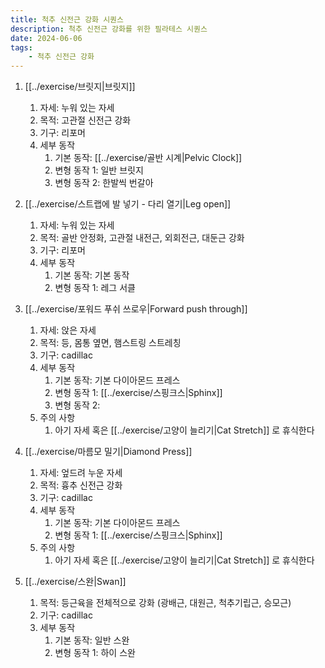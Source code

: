 ```yaml
---
title: 척추 신전근 강화 시퀀스
description: 척추 신전근 강화를 위한 필라테스 시퀀스
date: 2024-06-06
tags:
    - 척추 신전근 강화
---
```


1. [[../exercise/브릿지|브릿지]]
    1. 자세: 누워 있는 자세
    2. 목적: 고관절 신전근 강화
    3. 기구: 리포머
    4. 세부 동작
        1. 기본 동작: [[../exercise/골반 시계|Pelvic Clock]]
        2. 변형 동작 1: 일반 브릿지
        3. 변형 동작 2: 한발씩 번갈아
2. [[../exercise/스트랩에 발 넣기 - 다리 열기|Leg open]]
    1. 자세: 누워 있는 자세
    2. 목적: 골반 안정화, 고관절 내전근, 외회전근, 대둔근 강화
    3. 기구: 리포머
    4. 세부 동작
        1. 기본 동작: 기본 동작
        2. 변형 동작 1: 레그 서클

3. [[../exercise/포워드 푸쉬 쓰로우|Forward push through]]
    1. 자세: 앉은 자세
    2. 목적:  등, 몸통 옆면, 햄스트링 스트레칭
    3. 기구: cadillac
    4. 세부 동작
        1. 기본 동작: 기본 다이아몬드 프레스
        2. 변형 동작 1: [[../exercise/스핑크스|Sphinx]]
        3. 변형 동작 2:
    5. 주의 사항
        1. 아기 자세 혹은 [[../exercise/고양이 늘리기|Cat Stretch]] 로 휴식한다

4. [[../exercise/마름모 밀기|Diamond Press]]
    1. 자세: 엎드려 누운 자세
    2. 목적: 흉추 신전근 강화
    3. 기구: cadillac
    4. 세부 동작
        1. 기본 동작: 기본 다이아몬드 프레스
        2. 변형 동작 1: [[../exercise/스핑크스|Sphinx]]
    5. 주의 사항
        1. 아기 자세 혹은 [[../exercise/고양이 늘리기|Cat Stretch]] 로 휴식한다
5. [[../exercise/스완|Swan]]
    1. 목적: 등근육을 전체적으로 강화 (광배근, 대원근, 척추기립근, 승모근)
    2. 기구: cadillac
    3. 세부 동작
        1. 기본 동작: 일반 스완
        2. 변형 동작 1: 하이 스완

